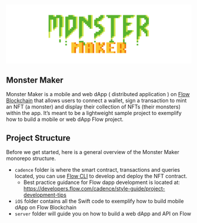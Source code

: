 ![banner](./assets/banner.png)

## Monster Maker

Monster Maker is a mobile and web dApp ( distributed application ) on [Flow Blockchain](https://onflow.org) that allows users to connect a wallet, sign a transaction to mint an NFT (a monster) and display their collection of NFTs (their monsters) within the app. It’s meant to be a lightweight sample project to exemplify how to build a mobile or web dApp Flow project.

## Project Structure

Before we get started, here is a general overview of the Monster Maker monorepo structure.

- `cadence` folder is where the smart contract, transactions and queries located, you can use [Flow CLI](https://developers.flow.com/tools/emulator/index) to develop and deploy the NFT contract.
  - Best practice guidance for Flow dapp development is located at: https://developers.flow.com/cadence/style-guide/project-development-tips
- `iOS` folder contains all the Swift code to exemplify how to build mobile dApp on Flow Blockchain
- `server` folder will guide you on how to build a web dApp and API on Flow
